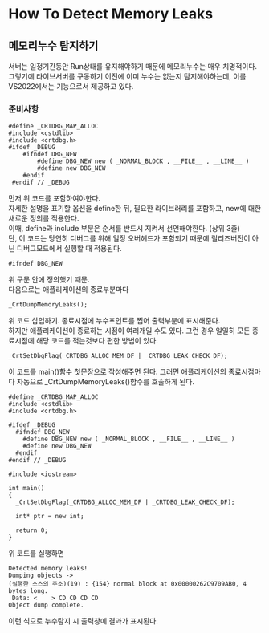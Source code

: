 # How To Detect Memory Leaks
## 메모리누수 탐지하기
서버는 일정기간동안 Run상태를 유지해야하기 때문에 메모리누수는 매우 치명적이다. <br/>
그렇기에 라이브서버를 구동하기 이전에 이미 누수는 없는지 탐지해야하는데, 이를 VS2022에서는 기능으로서 제공하고 있다.

### 준비사항

    #define _CRTDBG_MAP_ALLOC
    #include <cstdlib>
    #include <crtdbg.h>
    #ifdef _DEBUG
	    #ifndef DBG_NEW
		    #define DBG_NEW new ( _NORMAL_BLOCK , __FILE__ , __LINE__ )
		    #define new DBG_NEW
	    #endif
     #endif // _DEBUG

먼저 위 코드를 포함하여야한다.<br/>
자세한 설명을 표기할 옵션을 define한 뒤, 필요한 라이브러리를 포함하고,  new에 대한 새로운 정의를 적용한다. <br/>
이때, define과 include 부분은 순서를 반드시 지켜서 선언해야한다. (상위 3줄) <br/>
단, 이 코드는 당연히 디버그를 위해 일정 오버헤드가 포함되기 때문에 릴리즈버전이 아닌 디버그모드에서 실행할 때 적용된다.

    #ifndef DBG_NEW

위 구문 안에 정의했기 때문.<br/>
다음으로는 애플리케이션의 종료부분마다

    _CrtDumpMemoryLeaks();

위 코드 삽입하기. 종료시점에 누수포인트를 찝어 출력부분에 표시해준다. <br/>
하지만 애플리케이션이 종료하는 시점이 여러개일 수도 있다. 그런 경우 일일히 모든 종료시점에 해당 코드를 적는것보다 편한 방법이 있다.

    _CrtSetDbgFlag(_CRTDBG_ALLOC_MEM_DF | _CRTDBG_LEAK_CHECK_DF);

이 코드를 main()함수 첫문장으로 작성해주면 된다. 그러면 애플리케이션의 종료시점마다 자동으로 _CrtDumpMemoryLeaks()함수를 호출하게 된다.


    #define _CRTDBG_MAP_ALLOC
    #include <cstdlib>
    #include <crtdbg.h>
    
    #ifdef _DEBUG
      #ifndef DBG_NEW
        #define DBG_NEW new ( _NORMAL_BLOCK , __FILE__ , __LINE__ )
        #define new DBG_NEW
      #endif
    #endif // _DEBUG

    #include <iostream>
    
    int main()
    {
      _CrtSetDbgFlag(_CRTDBG_ALLOC_MEM_DF | _CRTDBG_LEAK_CHECK_DF);
    
      int* ptr = new int;
    
      return 0;
    }

위 코드를 실행하면

    Detected memory leaks!
    Dumping objects ->
    (실행한 소스의 주소)(19) : {154} normal block at 0x00000262C9709AB0, 4 bytes long.
     Data: <    > CD CD CD CD 
    Object dump complete.

이런 식으로 누수탐지 시 출력창에 결과가 표시된다.
